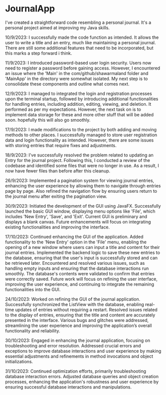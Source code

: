 # JournalApp
I've created a straightforward code resembling a personal journal. It's a personal project aimed at improving my Java skills.

10/9/2023: I successfully made the code function as intended. It allows the user to write a title and an entry, much like maintaining a personal journal. There are still some additional features that need to be incorporated, but this marks a step forward i think.

11/9/2023: I introduced password-based user login security. Users now need to register a password before gaining access. However, I encountered an issue where the 'Main' in the com/github/shawarmaland folder and 'MainApp' in the directory were somewhat isolated. My next step is to consolidate these components and outline what comes next.

12/9/2023: I managed to integrated the login and registration processes upon the terminal startup, followed by introducing additional functionalities for handling entries, including addition, editing, viewing, and deletion. It performed as per my expectations. However, the next task on is to implement data storage for these and more other stuff that will be added soon. hopefully this will also go smoothly.

17/9/2023: I made modifications to the project by both adding and moving methods to other places. I successfully managed to store user registration data and login functionality as intended. However, there are some issues with storing entries that require fixes and adjustments.

18/9/2023: I've successfully resolved the problem related to updating an Entry for the journal project. Following this, I conducted a review of the codebase and identified some files that were no longer in use. As a result, I now have fewer files than before after this cleanup.

26/9/2023: Implemented a pagination system for viewing journal entries, enhancing the user experience by allowing them to navigate through entries page by page. Also refined the navigation flow by ensuring users return to the journal menu after exiting the pagination view.

30/9/2023: Initiated the development of the GUI using JavaFX. Successfully launched the basic GUI window, displaying menu options like 'File', which includes 'New Entry', 'Save', and 'Exit'. Current GUI is preliminary and displays a blank canvas. Future enhancements will focus on integrating existing functionalities and improving the interface.

17/10/2023: Continued enhancing the GUI of the application. Added functionality to the 'New Entry' option in the 'File' menu, enabling the opening of a new window where users can input a title and content for their journal entries. Implemented the backend logic to save these new entries to the database, ensuring that the user's input is successfully stored and can be retrieved later. Encountered and resolved various issues, such as handling empty inputs and ensuring that the database interactions run smoothly. The database's contents were validated to confirm that entries were correctly saved. Future work will focus on refining the user interface, improving the user experience, and continuing to integrate the remaining functionalities into the GUI.

24/10/2023: Worked on refining the GUI of the journal application. Successfully synchronized the ListView with the database, enabling real-time updates of entries without requiring a restart. Resolved issues related to the display of entries, ensuring that the title and content are accurately presented in the interface. Various bugs and glitches were addressed, streamlining the user experience and improving the application’s overall functionality and reliability.

30/10/2023: Engaged in enhancing the journal application, focusing on troubleshooting and error resolution. Addressed crucial errors and exceptions to improve database interactions and user experience by making essential adjustments and refinements in method invocations and object initializations.

31/10/2023: Continued optimization efforts, primarily troubleshooting database interaction errors. Adjusted database queries and object creation processes, enhancing the application's robustness and user experience by ensuring successful database interactions and manipulations.

